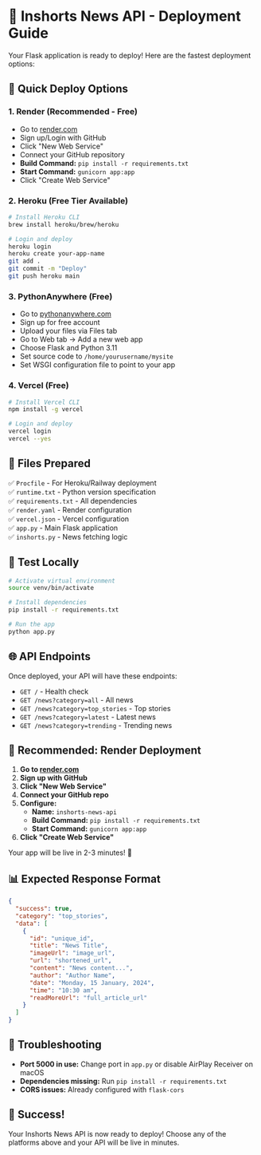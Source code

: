 # 🚀 Inshorts News API - Deployment Guide

Your Flask application is ready to deploy! Here are the fastest deployment options:

## 🎯 Quick Deploy Options

### 1. **Render (Recommended - Free)**
- Go to [render.com](https://render.com)
- Sign up/Login with GitHub
- Click "New Web Service"
- Connect your GitHub repository
- **Build Command:** `pip install -r requirements.txt`
- **Start Command:** `gunicorn app:app`
- Click "Create Web Service"

### 2. **Heroku (Free Tier Available)**
```bash
# Install Heroku CLI
brew install heroku/brew/heroku

# Login and deploy
heroku login
heroku create your-app-name
git add .
git commit -m "Deploy"
git push heroku main
```

### 3. **PythonAnywhere (Free)**
- Go to [pythonanywhere.com](https://www.pythonanywhere.com)
- Sign up for free account
- Upload your files via Files tab
- Go to Web tab → Add a new web app
- Choose Flask and Python 3.11
- Set source code to `/home/yourusername/mysite`
- Set WSGI configuration file to point to your app

### 4. **Vercel (Free)**
```bash
# Install Vercel CLI
npm install -g vercel

# Login and deploy
vercel login
vercel --yes
```

## 📁 Files Prepared

✅ `Procfile` - For Heroku/Railway deployment  
✅ `runtime.txt` - Python version specification  
✅ `requirements.txt` - All dependencies  
✅ `render.yaml` - Render configuration  
✅ `vercel.json` - Vercel configuration  
✅ `app.py` - Main Flask application  
✅ `inshorts.py` - News fetching logic  

## 🧪 Test Locally

```bash
# Activate virtual environment
source venv/bin/activate

# Install dependencies
pip install -r requirements.txt

# Run the app
python app.py
```

## 🌐 API Endpoints

Once deployed, your API will have these endpoints:

- `GET /` - Health check
- `GET /news?category=all` - All news
- `GET /news?category=top_stories` - Top stories
- `GET /news?category=latest` - Latest news
- `GET /news?category=trending` - Trending news

## 🚀 Recommended: Render Deployment

1. **Go to [render.com](https://render.com)**
2. **Sign up with GitHub**
3. **Click "New Web Service"**
4. **Connect your GitHub repo**
5. **Configure:**
   - **Name:** `inshorts-news-api`
   - **Build Command:** `pip install -r requirements.txt`
   - **Start Command:** `gunicorn app:app`
6. **Click "Create Web Service"**

Your app will be live in 2-3 minutes! 🎉

## 📊 Expected Response Format

```json
{
  "success": true,
  "category": "top_stories",
  "data": [
    {
      "id": "unique_id",
      "title": "News Title",
      "imageUrl": "image_url",
      "url": "shortened_url",
      "content": "News content...",
      "author": "Author Name",
      "date": "Monday, 15 January, 2024",
      "time": "10:30 am",
      "readMoreUrl": "full_article_url"
    }
  ]
}
```

## 🔧 Troubleshooting

- **Port 5000 in use:** Change port in `app.py` or disable AirPlay Receiver on macOS
- **Dependencies missing:** Run `pip install -r requirements.txt`
- **CORS issues:** Already configured with `flask-cors`

## 🎉 Success!

Your Inshorts News API is now ready to deploy! Choose any of the platforms above and your API will be live in minutes. 